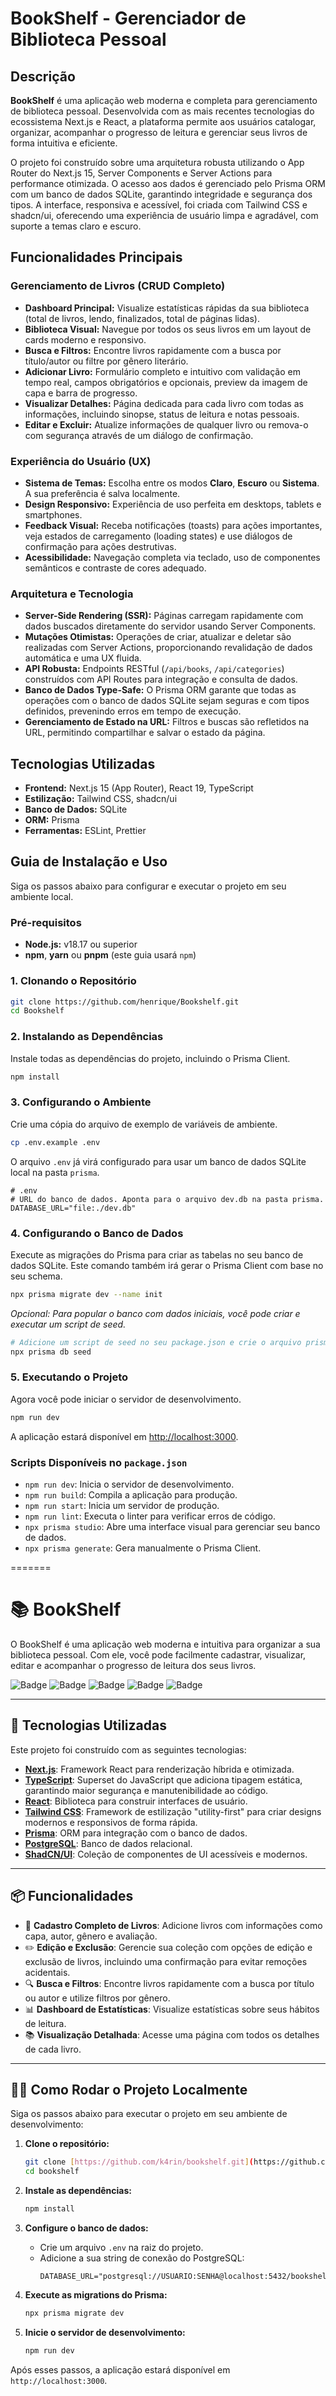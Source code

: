 
# BookShelf - Gerenciador de Biblioteca Pessoal

## Descrição

**BookShelf** é uma aplicação web moderna e completa para gerenciamento de biblioteca pessoal. Desenvolvida com as mais recentes tecnologias do ecossistema Next.js e React, a plataforma permite aos usuários catalogar, organizar, acompanhar o progresso de leitura e gerenciar seus livros de forma intuitiva e eficiente.

O projeto foi construído sobre uma arquitetura robusta utilizando o App Router do Next.js 15, Server Components e Server Actions para performance otimizada. O acesso aos dados é gerenciado pelo Prisma ORM com um banco de dados SQLite, garantindo integridade e segurança dos tipos. A interface, responsiva e acessível, foi criada com Tailwind CSS e shadcn/ui, oferecendo uma experiência de usuário limpa e agradável, com suporte a temas claro e escuro.

## Funcionalidades Principais

### Gerenciamento de Livros (CRUD Completo)

  - **Dashboard Principal:** Visualize estatísticas rápidas da sua biblioteca (total de livros, lendo, finalizados, total de páginas lidas).
  - **Biblioteca Visual:** Navegue por todos os seus livros em um layout de cards moderno e responsivo.
  - **Busca e Filtros:** Encontre livros rapidamente com a busca por título/autor ou filtre por gênero literário.
  - **Adicionar Livro:** Formulário completo e intuitivo com validação em tempo real, campos obrigatórios e opcionais, preview da imagem de capa e barra de progresso.
  - **Visualizar Detalhes:** Página dedicada para cada livro com todas as informações, incluindo sinopse, status de leitura e notas pessoais.
  - **Editar e Excluir:** Atualize informações de qualquer livro ou remova-o com segurança através de um diálogo de confirmação.

### Experiência do Usuário (UX)

  - **Sistema de Temas:** Escolha entre os modos **Claro**, **Escuro** ou **Sistema**. A sua preferência é salva localmente.
  - **Design Responsivo:** Experiência de uso perfeita em desktops, tablets e smartphones.
  - **Feedback Visual:** Receba notificações (toasts) para ações importantes, veja estados de carregamento (loading states) e use diálogos de confirmação para ações destrutivas.
  - **Acessibilidade:** Navegação completa via teclado, uso de componentes semânticos e contraste de cores adequado.

### Arquitetura e Tecnologia

  - **Server-Side Rendering (SSR):** Páginas carregam rapidamente com dados buscados diretamente do servidor usando Server Components.
  - **Mutações Otimistas:** Operações de criar, atualizar e deletar são realizadas com Server Actions, proporcionando revalidação de dados automática e uma UX fluida.
  - **API Robusta:** Endpoints RESTful (`/api/books`, `/api/categories`) construídos com API Routes para integração e consulta de dados.
  - **Banco de Dados Type-Safe:** O Prisma ORM garante que todas as operações com o banco de dados SQLite sejam seguras e com tipos definidos, prevenindo erros em tempo de execução.
  - **Gerenciamento de Estado na URL:** Filtros e buscas são refletidos na URL, permitindo compartilhar e salvar o estado da página.

## Tecnologias Utilizadas

  - **Frontend:** Next.js 15 (App Router), React 19, TypeScript
  - **Estilização:** Tailwind CSS, shadcn/ui
  - **Banco de Dados:** SQLite
  - **ORM:** Prisma
  - **Ferramentas:** ESLint, Prettier

## Guia de Instalação e Uso

Siga os passos abaixo para configurar e executar o projeto em seu ambiente local.

### Pré-requisitos

  - **Node.js:** v18.17 ou superior
  - **npm**, **yarn** ou **pnpm** (este guia usará `npm`)

### 1\. Clonando o Repositório

```bash
git clone https://github.com/henrique/Bookshelf.git
cd Bookshelf
```

### 2\. Instalando as Dependências

Instale todas as dependências do projeto, incluindo o Prisma Client.

```bash
npm install
```

### 3\. Configurando o Ambiente

Crie uma cópia do arquivo de exemplo de variáveis de ambiente.

```bash
cp .env.example .env
```

O arquivo `.env` já virá configurado para usar um banco de dados SQLite local na pasta `prisma`.

```env
# .env
# URL do banco de dados. Aponta para o arquivo dev.db na pasta prisma.
DATABASE_URL="file:./dev.db"
```

### 4\. Configurando o Banco de Dados

Execute as migrações do Prisma para criar as tabelas no seu banco de dados SQLite. Este comando também irá gerar o Prisma Client com base no seu schema.

```bash
npx prisma migrate dev --name init
```

*Opcional: Para popular o banco com dados iniciais, você pode criar e executar um script de seed.*

```bash
# Adicione um script de seed no seu package.json e crie o arquivo prisma/seed.ts
npx prisma db seed
```

### 5\. Executando o Projeto

Agora você pode iniciar o servidor de desenvolvimento.

```bash
npm run dev
```

A aplicação estará disponível em [http://localhost:3000](https://www.google.com/search?q=http://localhost:3000).

### Scripts Disponíveis no `package.json`

  - `npm run dev`: Inicia o servidor de desenvolvimento.
  - `npm run build`: Compila a aplicação para produção.
  - `npm run start`: Inicia um servidor de produção.
  - `npm run lint`: Executa o linter para verificar erros de código.
  - `npx prisma studio`: Abre uma interface visual para gerenciar seu banco de dados.
  - `npx prisma generate`: Gera manualmente o Prisma Client.

=======
# 📚 BookShelf

O BookShelf é uma aplicação web moderna e intuitiva para organizar a sua biblioteca pessoal. Com ele, você pode facilmente cadastrar, visualizar, editar e acompanhar o progresso de leitura dos seus livros.

![Badge](https://img.shields.io/badge/status-em%20desenvolvimento-yellow)
![Badge](https://img.shields.io/badge/Next.js-15.5.4-blue)
![Badge](https://img.shields.io/badge/React-19.1.1-blue)
![Badge](https://img.shields.io/badge/TypeScript-5-blue)
![Badge](https://img.shields.io/badge/Tailwind%20CSS-4.1.14-blue)

---

## 🚀 Tecnologias Utilizadas

Este projeto foi construído com as seguintes tecnologias:

-   **[Next.js](https://nextjs.org/)**: Framework React para renderização híbrida e otimizada.
-   **[TypeScript](https://www.typescriptlang.org/)**: Superset do JavaScript que adiciona tipagem estática, garantindo maior segurança e manutenibilidade ao código.
-   **[React](https://react.dev/)**: Biblioteca para construir interfaces de usuário.
-   **[Tailwind CSS](https://tailwindcss.com/)**: Framework de estilização "utility-first" para criar designs modernos e responsivos de forma rápida.
-   **[Prisma](https://www.prisma.io/)**: ORM para integração com o banco de dados.
-   **[PostgreSQL](https://www.postgresql.org/)**: Banco de dados relacional.
-   **[ShadCN/UI](https://ui.shadcn.com/)**: Coleção de componentes de UI acessíveis e modernos.

---

## 📦 Funcionalidades

-   📖 **Cadastro Completo de Livros**: Adicione livros com informações como capa, autor, gênero e avaliação.
-   ✏️ **Edição e Exclusão**: Gerencie sua coleção com opções de edição e exclusão de livros, incluindo uma confirmação para evitar remoções acidentais.
-   🔍 **Busca e Filtros**: Encontre livros rapidamente com a busca por título ou autor e utilize filtros por gênero.
-   📊 **Dashboard de Estatísticas**: Visualize estatísticas sobre seus hábitos de leitura.
-   📚 **Visualização Detalhada**: Acesse uma página com todos os detalhes de cada livro.

---

## 🧑‍💻 Como Rodar o Projeto Localmente

Siga os passos abaixo para executar o projeto em seu ambiente de desenvolvimento:

1.  **Clone o repositório:**
    ```bash
    git clone [https://github.com/k4rin/bookshelf.git](https://github.com/k4rin/bookshelf.git)
    cd bookshelf
    ```

2.  **Instale as dependências:**
    ```bash
    npm install
    ```

3.  **Configure o banco de dados:**
    -   Crie um arquivo `.env` na raiz do projeto.
    -   Adicione a sua string de conexão do PostgreSQL:
        ```
        DATABASE_URL="postgresql://USUARIO:SENHA@localhost:5432/bookshelf"
        ```

4.  **Execute as migrations do Prisma:**
    ```bash
    npx prisma migrate dev
    ```

5.  **Inicie o servidor de desenvolvimento:**
    ```bash
    npm run dev
    ```

Após esses passos, a aplicação estará disponível em `http://localhost:3000`.

